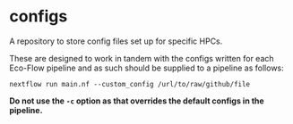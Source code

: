 # configs
A repository to store config files set up for specific HPCs.

These are designed to work in tandem with the configs written for each Eco-Flow pipeline and as such should be supplied to a pipeline as follows:

`nextflow run main.nf --custom_config /url/to/raw/github/file`

**Do not use the `-c` option as that overrides the default configs in the pipeline.**
